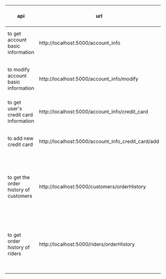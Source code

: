 

| api | url | GET or POST | params | return value |
| ---| -------- | -------- | -------- |--|
| to get account basic information | http://localhost:5000/account_info | GET | uid   | username, password, first_name, last_name, email, contact_no  | |
| to modify account basic information | http://localhost:5000/account_info/modify | POST | uid, type, username, password, firstName, lastName, email, contactNo | boolean |
| to get user's credit card information|http://localhost:5000/account_info/credit_card| GET | uid | card_no, cvv_no, card_type, name_on_card, expiry_date |
| to add new credit card | http://localhost:5000/account_info_credit_card/add | POST | uid, card_no, cvv_no, card_type, name_on_card, expiry_date | boolean |
| to get the order history of customers | http://localhost:5000/customers/orderHistory | GET | uid | rid, fid, unit_price, qty, delivery_cost, order_timestamp, address, postal_code(need further join to get more detailed information) |
| to get order history of riders | http://localhost:5000/riders/orderHistory |GET | rider_id(must), (order_timestamp, address, postal_code, depart_for_r, arrived_at_r, depart_for_c)(optional) | oid, order_timestamp, order_cost, delivery_cost, address, postal_code, depart_for_r, arrived_at_r, depart_for_c |

